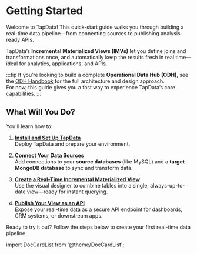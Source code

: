 # Getting Started

Welcome to TapData! This quick-start guide walks you through building a real-time data pipeline—from connecting sources to publishing analysis-ready APIs.

TapData’s **Incremental Materialized Views (IMVs)** let you define joins and transformations once, and automatically keep the results fresh in real time—ideal for analytics, applications, and APIs.

:::tip
If you’re looking to build a complete **Operational Data Hub (ODH)**, see the [ODH Handbook](../operational-data-hub/plan-data-platform.md) for the full architecture and design approach.  
For now, this guide gives you a fast way to experience TapData’s core capabilities.
:::


## What Will You Do?

You'll learn how to:

1. **[Install and Set Up TapData](install-and-setup/README.md)**  
   Deploy TapData and prepare your environment.

2. **[Connect Your Data Sources](connect-data-source.md)**  
   Add connections to your **source databases** (like MySQL) and a **target MongoDB database** to sync and transform data.

3. **[Create a Real-Time Incremental Materialized View](build-real-time-materialized-view.md)**  
   Use the visual designer to combine tables into a single, always-up-to-date view—ready for instant querying.

4. **[Publish Your View as an API](publish-imv-as-api.md)**  
   Expose your real-time data as a secure API endpoint for dashboards, CRM systems, or downstream apps.

Ready to try it out? Follow the steps below to create your first real-time data pipeline.

import DocCardList from '@theme/DocCardList';

<DocCardList />

